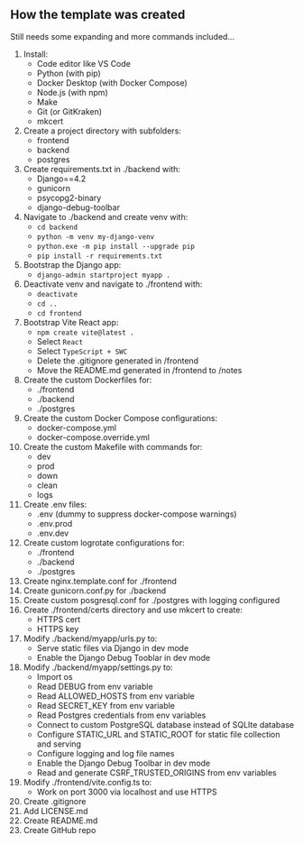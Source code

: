 ## How the template was created

Still needs some expanding and more commands included...

1. Install:
    - Code editor like VS Code
    - Python (with pip)
    - Docker Desktop (with Docker Compose)
    - Node.js (with npm)
    - Make
    - Git (or GitKraken)
    - mkcert
1. Create a project directory with subfolders:
    - frontend
    - backend
    - postgres
1. Create requirements.txt in ./backend with:
    - Django==4.2
    - gunicorn
    - psycopg2-binary
    - django-debug-toolbar
1. Navigate to ./backend and create venv with:
    - `cd backend` 
    - `python -m venv my-django-venv`
    - `python.exe -m pip install --upgrade pip`
    - `pip install -r requirements.txt`
1. Bootstrap the Django app:
    - `django-admin startproject myapp .`
1. Deactivate venv and navigate to ./frontend with: 
    - `deactivate`
    - `cd ..`
    - `cd frontend`
1. Bootstrap Vite React app:
    - `npm create vite@latest .`
    - Select `React`
    - Select `TypeScript + SWC`
    - Delete the .gitignore generated in /frontend
    - Move the README.md generated in /frontend to /notes
1. Create the custom Dockerfiles for:
    - ./frontend
    - ./backend
    - ./postgres
1. Create the custom Docker Compose configurations:
    - docker-compose.yml 
    - docker-compose.override.yml
1. Create the custom Makefile with commands for:
    - dev
    - prod
    - down
    - clean
    - logs
1. Create .env files:
    - .env (dummy to suppress docker-compose warnings)
    - .env.prod
    - .env.dev
1. Create custom logrotate configurations for:
    - ./frontend
    - ./backend
    - ./postgres
1. Create nginx.template.conf for ./frontend
1. Create gunicorn.conf.py for ./backend
1. Create custom posgresql.conf for ./postgres with logging configured
1. Create ./frontend/certs directory and use mkcert to create:
    - HTTPS cert
    - HTTPS key
1. Modify ./backend/myapp/urls.py to:
    - Serve static files via Django in dev mode
    - Enable the Django Debug Tooblar in dev mode
1. Modify ./backend/myapp/settings.py to:
    - Import os
    - Read DEBUG from env variable
    - Read ALLOWED_HOSTS from env variable
    - Read SECRET_KEY from env variable
    - Read Postgres credentials from env variables
    - Connect to custom PostgreSQL database instead of SQLIte database
    - Configure STATIC_URL and STATIC_ROOT for static file collection and serving
    - Configure logging and log file names
    - Enable the Django Debug Toolbar in dev mode
    - Read and generate CSRF_TRUSTED_ORIGINS from env variables
1. Modify ./frontend/vite.config.ts to:
    - Work on port 3000 via localhost and use HTTPS
1. Create .gitignore
1. Add LICENSE.md
1. Create README.md
1. Create GitHub repo



